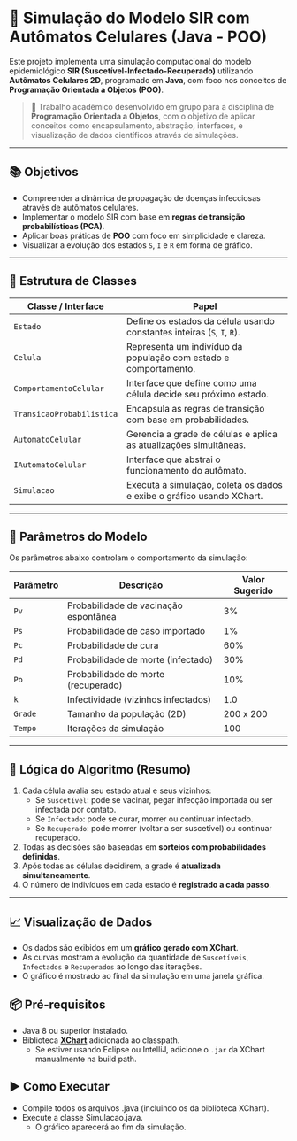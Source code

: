 # 🧪 Simulação do Modelo SIR com Autômatos Celulares (Java - POO)

Este projeto implementa uma simulação computacional do modelo epidemiológico **SIR (Suscetível-Infectado-Recuperado)** utilizando **Autômatos Celulares 2D**, programado em **Java**, com foco nos conceitos de **Programação Orientada a Objetos (POO)**.

> 🔬 Trabalho acadêmico desenvolvido em grupo para a disciplina de **Programação Orientada a Objetos**, com o objetivo de aplicar conceitos como encapsulamento, abstração, interfaces, e visualização de dados científicos através de simulações.

---

## 📚 Objetivos

- Compreender a dinâmica de propagação de doenças infecciosas através de autômatos celulares.
- Implementar o modelo SIR com base em **regras de transição probabilísticas (PCA)**.
- Aplicar boas práticas de **POO** com foco em simplicidade e clareza.
- Visualizar a evolução dos estados `S`, `I` e `R` em forma de gráfico.

---

## 🧱 Estrutura de Classes

| Classe / Interface              | Papel                                                                 |
|--------------------------------|------------------------------------------------------------------------|
| `Estado`                       | Define os estados da célula usando constantes inteiras (`S`, `I`, `R`). |
| `Celula`                       | Representa um indivíduo da população com estado e comportamento.        |
| `ComportamentoCelular`         | Interface que define como uma célula decide seu próximo estado.         |
| `TransicaoProbabilistica`      | Encapsula as regras de transição com base em probabilidades.            |
| `AutomatoCelular`              | Gerencia a grade de células e aplica as atualizações simultâneas.       |
| `IAutomatoCelular`             | Interface que abstrai o funcionamento do autômato.                      |
| `Simulacao`                    | Executa a simulação, coleta os dados e exibe o gráfico usando XChart.   |

---

## 🧪 Parâmetros do Modelo

Os parâmetros abaixo controlam o comportamento da simulação:

| Parâmetro             | Descrição                            | Valor Sugerido |
|----------------------|----------------------------------------|----------------|
| `Pv`                 | Probabilidade de vacinação espontânea  | 3%             |
| `Ps`                 | Probabilidade de caso importado        | 1%             |
| `Pc`                 | Probabilidade de cura                  | 60%            |
| `Pd`                 | Probabilidade de morte (infectado)     | 30%            |
| `Po`                 | Probabilidade de morte (recuperado)    | 10%            |
| `k`                  | Infectividade (vizinhos infectados)    | 1.0            |
| `Grade`              | Tamanho da população (2D)              | 200 x 200      |
| `Tempo`              | Iterações da simulação                 | 100            |

---

## 🧮 Lógica do Algoritmo (Resumo)

1. Cada célula avalia seu estado atual e seus vizinhos:
   - Se `Suscetível`: pode se vacinar, pegar infecção importada ou ser infectada por contato.
   - Se `Infectado`: pode se curar, morrer ou continuar infectado.
   - Se `Recuperado`: pode morrer (voltar a ser suscetível) ou continuar recuperado.
2. Todas as decisões são baseadas em **sorteios com probabilidades definidas**.
3. Após todas as células decidirem, a grade é **atualizada simultaneamente**.
4. O número de indivíduos em cada estado é **registrado a cada passo**.

---

## 📈 Visualização de Dados

- Os dados são exibidos em um **gráfico gerado com XChart**.
- As curvas mostram a evolução da quantidade de `Suscetíveis`, `Infectados` e `Recuperados` ao longo das iterações.
- O gráfico é mostrado ao final da simulação em uma janela gráfica.



## 📦 Pré-requisitos

- Java 8 ou superior instalado.
- Biblioteca **[XChart](https://knowm.org/open-source/xchart/)** adicionada ao classpath.
  - Se estiver usando Eclipse ou IntelliJ, adicione o `.jar` da XChart manualmente na build path.


## ▶️ Como Executar
- Compile todos os arquivos .java (incluindo os da biblioteca XChart).
- Execute a classe Simulacao.java.
   - O gráfico aparecerá ao fim da simulação.


